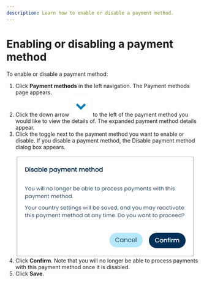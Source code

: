 ```yaml
---
description: Learn how to enable or disable a payment method.
---
```


# Enabling or disabling a payment method

To enable or disable a payment method:

1. Click **Payment methods** in the left navigation. The Payment methods page appears.
2. Click the down arrow <img src="../../../../.gitbook/assets/Arrowsymbol.PNG" alt="" data-size="line"> to the left of the payment method you would like to view the details of. The expanded payment method details appear.
3. Click the toggle next to the payment method you want to enable or disable. If you disable a payment method, the Disable payment method dialog box appears.\
   \
   ![](<../../../../.gitbook/assets/1 Enabling and disabling payment methods.png>)
4. Click **Confirm**. Note that you will no longer be able to process payments with this payment method once it is disabled.
5. Click **Save**.
